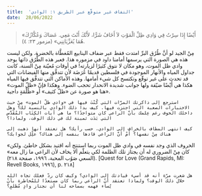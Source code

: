 ```yaml
---
title:  'التفاف غير متوقَّع عبر الطريق ١: الوادي'
date:  28/06/2022
---
```


> <p></p>
> «أَيْضًا إِذَا سِرْتُ فِي وَادِي ظِلِّ الْمَوْتِ لاَ أَخَافُ شَرًّا، لأَنَّكَ أَنْتَ مَعِي. عَصَاكَ وَعُكَّازُكَ هُمَا يُعَزِّيَانِنِي» (مزمور ٢٣: ٤).

مِنْ الجيد لو أنَّ طُرُق البرِّ امتدت فقط عبر ضفاف الينابيع المُغطَّاة بالخضرة. ولكن ليست هذه هي الصورة التي يرسمها أمامنا داود في مزموره هذا. فعبر هذه الطُّرُق ذاتها يوجد وادي ظل الموت، وهو مكان لا نتوق كثيرًا لزيارته! في أوقات مُعيّنة مِنْ السنة، كانت جداول المياه والأنهار الموجودة في فلسطين قديمًا عُرَضَة لأن تتدفَّق منها الفيضانات التي قد تحدث على غير توقّع وتكتسح كل شيء أمامها. وهذه الأماكن التي تتدفَّق فيها المياه هكذا هي أَيْضًا ضيّقة ولها جوانب شديدة الانحدار تحجب الضوء. وهكذا فإنّ «ظلّ الموت» هنا هو صورة عن «ظلّ كثيف» أو «ظُلْمَةٍ داجية».

`استرجع إلى ذاكرتك المرَّات التي كُنْتَ فيها في «وادي ظلّ الموت» مِنْ حيث الاختبارات الصعبة التي اجتزت فيها. كيف بدا ذلك الوادي بالنسبة لك؟ وهل داخلك الخوف رغم عِلمك بأنَّ الراعي كان متواجدًا؟ ما هي آيات الكِتَاب المُقَدَّس التي بَدَت ثمينة لك في ذلك الوقت، ولماذا؟`

`كيف انتهى المطاف بالخراف إلى الوادي، حسب رأيك؟ هل تعتقد أنها ذهبت إلى هناك مِنْ نفسها؟ أَمْ أنَّ الراعي قادها بنفسه إلى هناك؟ علِّل لجوابك؟`

«الخروف الذي وجد نفسه في وادي ظل الموت ربما استنتج أنه اقتيد بشكل خاطئ. ولكن كان مِنْ الضروري له أن يجتاز تلك الظلمة لكي يتعلّم ألا يخاف لأن الراعي ما زال معه» (السعي صَوُب المحبة، ١٩٩٦، صفحة ٢١٨). [Quest for Love (Grand Rapids, MI: Revell Books, ١٩٩٦), p. ٢١٨]

`هل شعرت مرّة أنه قد أسيء قيادتك إلى الوادي؟ وكيف كان ردّ فعلك تجاه الله خلال ذلك الوقت؟ ولماذا تعتقد أنّ الراعي ربما كان مستعدًا للمُخاطرة بأنْ يُساء فهمه بسماحه لنا أن نجتاز وادٍ مُظلمٍ؟`